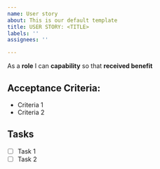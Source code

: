 ```yaml
---
name: User story
about: This is our default template
title: USER STORY: <TITLE>
labels: ''
assignees: ''

---
```


As a **role** I can **capability** so that **received benefit**

## Acceptance Criteria:
+ Criteria 1
+ Criteria 2
  
## Tasks
- [ ] Task 1
- [ ] Task 2
